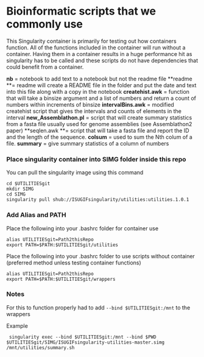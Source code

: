 # Bioinformatic scripts that we commonly use

This Singularity container is primarily for testing out how containers function.  All of the functions included in the container will run without a container.  Having them in a container results in a huge performance hit as singularity has to be called and these scripts do not have dependencies that could benefit from a container.  



**nb** = notebook to add text to a notebook but not the readme file
**readme **= readme will create a README file in the folder and put the date and text into this file along with a copy in the notebook
**createhist.awk** = function that will take a binsize argument and a list of numbers and return a count of numbers within increments of binsize
**intervalBins.awk** = modified createhist script that gives the intervals and counts of elements in the interval
**new_Assemblathon.pl** = script that will create summary statistics from a fasta file usually used for genome assemblies (see Assemblathon2 paper)
**seqlen.awk **= script that will take a fasta file and report the ID and the length of the sequence.
**colsum** = used to sum the Nth colum of a file.
**summary** = give summary statistics of a column of numbers


### Place singularity container into SIMG folder inside this repo

You can pull the singularity image using this command

```
cd $UTILITIESgit
mkdir SIMG
cd SIMG
singularity pull shub://ISUGIFsingularity/utilities:utilities.1.0.1

```

### Add Alias and PATH

Place the following into your .bashrc folder for container use

```
alias UTILITIESgit=Path2thisRepo
export PATH=$PATH:$UTILITIESgit/utilities
```

Place the following into your .bashrc folder to use scripts without container (preferred method unless testing container functions)

```
alias UTILITIESgit=Path2thisRepo
export PATH=$PATH:$UTILITIESgit/wrappers
```


### Notes

For this to function properly had to add ```--bind $UTILITIESgit:/mnt``` to the wrappers

Example

```
 singularity exec --bind $UTILITIESgit:/mnt --bind $PWD $UTILITIESgit/SIMG/ISUGIFsingularity-utilities-master.simg /mnt/utilities/summary.sh
```
